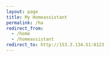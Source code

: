 ```yaml
---
layout: page
title: My Homeassistant
permalink: /ha
redirect_from: 
  - /home
  - /homeassistant
redirect_to: http://153.3.134.51:8123
---
```

